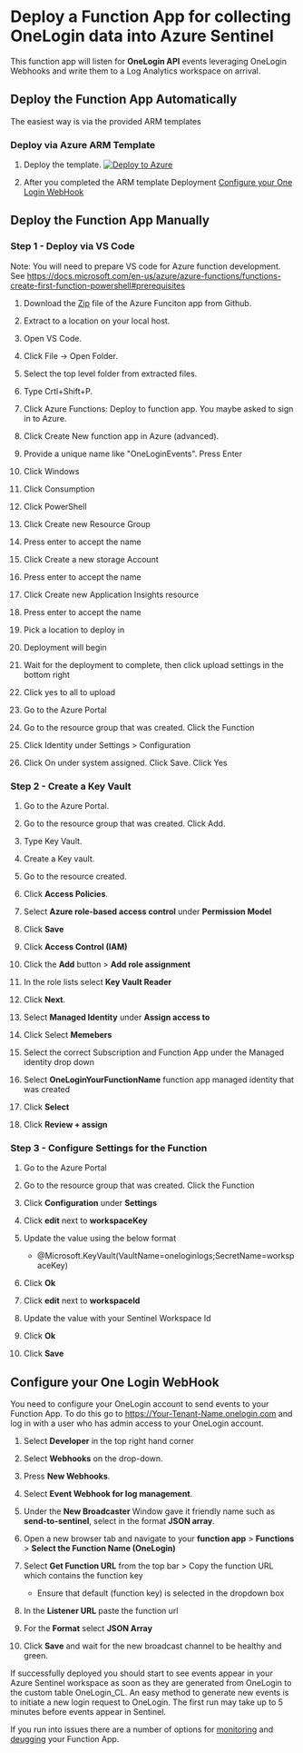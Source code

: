 # Deploy a Function App for collecting OneLogin data into Azure Sentinel

This function app will listen for **OneLogin API** events leveraging OneLogin Webhooks and write them to a Log Analytics workspace on arrival.

## Deploy the Function App Automatically

The easiest way is via the provided ARM templates

### Deploy via Azure ARM Template

1. Deploy the template.
	[![Deploy to Azure](https://aka.ms/deploytoazurebutton)](https://portal.azure.com/#create/Microsoft.Template/uri/https%3A%2F%2Fraw.githubusercontent.com%2FAzure%2FAzure-Sentinel%2Fmaster%2FDataConnectors%2FOneLogin%2Fazuredeploy.json)

2. After you completed the ARM template Deployment [Configure your One Login WebHook](#configure-your-one-login-webhook)

## Deploy the Function App Manually

### Step 1 - Deploy via VS Code

Note: You will need to prepare VS code for Azure function development. See https://docs.microsoft.com/en-us/azure/azure-functions/functions-create-first-function-powershell#prerequisites


1. Download the [Zip](https://github.com/Azure/Azure-Sentinel/blob/master/DataConnectors/OneLogin/OneLogin_logs_template.zip?raw=true) file of the Azure Funciton app from Github.

2. Extract to a location on your local host.

3. Open VS Code.

4. Click File -> Open Folder.

5. Select the top level folder from extracted files.

6. Type Crtl+Shift+P.

7. Click Azure Functions: Deploy to function app. You maybe asked to sign in to Azure.

8. Click Create New function app in Azure (advanced).

9. Provide a unique name like "OneLoginEvents". Press Enter

10. Click Windows

11. Click Consumption

12. Click PowerShell

13. Click Create new Resource Group

14. Press enter to accept the name

15. Click Create a new storage Account

16. Press enter to accept the name

17. Click Create new Application Insights resource

18. Press enter to accept the name

19. Pick a location to deploy in

20. Deployment will begin

21. Wait for the deployment to complete, then click upload settings in the bottom right

22. Click yes to all to upload

23. Go to the Azure Portal

24. Go to the resource group that was created. Click the Function

26. Click Identity under Settings > Configuration

28. Click On under system assigned. Click Save. Click Yes

  

### Step 2 - Create a Key Vault

1. Go to the Azure Portal.

2. Go to the resource group that was created. Click Add.

3. Type Key Vault.

4. Create a Key vault.

5. Go to the resource created.

6. Click **Access Policies**.

7. Select **Azure role-based access control** under **Permission Model**

8. Click **Save**

9. Click **Access Control (IAM)**

10. Click the **Add** button > **Add role assignment**

11. In the role lists select **Key Vault Reader**

12. Click **Next**.

13. Select **Managed Identity** under **Assign access to**

14. Click Select **Memebers**

15. Select the correct Subscription and Function App under the Managed identity drop down

16. Select **OneLoginYourFunctionName** function app managed identity that was created

17. Click **Select**

18. Click **Review + assign**

  

### Step 3 - Configure Settings for the Function

1. Go to the Azure Portal

2. Go to the resource group that was created. Click the Function

3. Click **Configuration** under **Settings**

4. Click **edit** next to **workspaceKey**

6. Update the value using the below format

	* @Microsoft.KeyVault(VaultName=oneloginlogs<name>;SecretName=workspaceKey)

7. Click **Ok**

8. Click **edit** next to **workspaceId**

9. Update the value with your Sentinel Workspace Id

10. Click **Ok**

11. Click **Save**

  

## Configure your One Login WebHook

You need to configure your OneLogin account to send events to your Function App. To do this go to https://Your-Tenant-Name.onelogin.com and log in with a user who has admin access to your OneLogin account.

1. Select **Developer** in the top right hand corner

2. Select **Webhooks** on the drop-down.

3. Press **New Webhooks**.

4. Select **Event Webhook for log management**.

5. Under the **New Broadcaster** Window gave it friendly name such as **send-to-sentinel**, select in the format **JSON array**.

6. Open a new browser tab and navigate to your **function app** > **Functions** > **Select the Function Name (OneLogin)**

8. Select **Get Function URL** from the top bar > Copy the function URL which contains the function key

	* Ensure that default (function key) is selected in the dropdown box

9. In the **Listener URL** paste the function url

10. For the **Format** select **JSON Array**

10. Click **Save** and wait for the new broadcast channel to be healthy and green.

  
If successfully deployed you should start to see events appear in your Azure Sentinel workspace as soon as they are generated from OneLogin to the custom table OneLogin_CL. An easy method to generate new events is to initiate a new login request to OneLogin. The first run may take up to 5 minutes before events appear in Sentinel.


If you run into issues there are a number of options for [monitoring](https://docs.microsoft.com/en-us/azure/azure-functions/functions-monitoring?tabs=cmd) and [deugging](https://docs.microsoft.com/en-us/azure/azure-functions/functions-debug-powershell-local) your Function App.